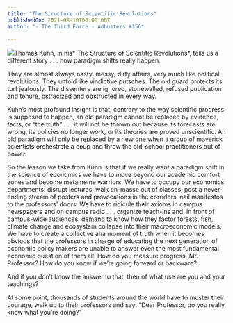 ```yaml
---
title: "The Structure of Scientific Revolutions"
publishedOn: 2021-08-10T00:00:00Z
author: "- The Third Force - Adbusters #156"

---
```


![](/images/articles/6111aea5bd80ac16b2f1de01_Ruth_SKinner_thought_control_in_economics_600x600_1.jpg)Thomas Kuhn, in his* The Structure of Scientific Revolutions*, tells us a different story . . . how paradigm shifts really happen.

They are almost always nasty, messy, dirty affairs, very much like political revolutions. They unfold like vindictive putsches. The old guard protects its turf jealously. The dissenters are ignored, stonewalled, refused publication and tenure, ostracized and obstructed in every way.

Kuhn’s most profound insight is that, contrary to the way scientific progress is supposed to happen, an old paradigm cannot be replaced by evidence, facts, or “the truth” . . . it will not be thrown out because its forecasts are wrong, its policies no longer work, or its theories are proved unscientific. An old paradigm will only be replaced by a new one when a group of maverick scientists orchestrate a coup and throw the old-school practitioners out of power.

So the lesson we take from Kuhn is that if we really want a paradigm shift in the science of economics we have to move beyond our academic comfort zones and become metameme warriors. We have to occupy our economics departments: disrupt lectures, walk en-masse out of classes, post a never-ending stream of posters and provocations in the corridors, nail manifestos to the professors’ doors. We have to ridicule their axioms in campus newspapers and on campus radio . . . organize teach-ins and, in front of campus-wide audiences, demand to know how they factor forests, fish, climate change and ecosystem collapse into their macroeconomic models. We have to create a collective aha moment of truth when it becomes obvious that the professors in charge of educating the next generation of economic policy makers are unable to answer even the most fundamental economic question of them all: How do you measure progress, Mr. Professor? How do you know if we’re going forward or backward?

And if you don’t know the answer to that, then of what use are you and your teachings?

At some point, thousands of students around the world have to muster their courage, walk up to their professors and say: “Dear Professor, do you really know what you’re doing?"

‍